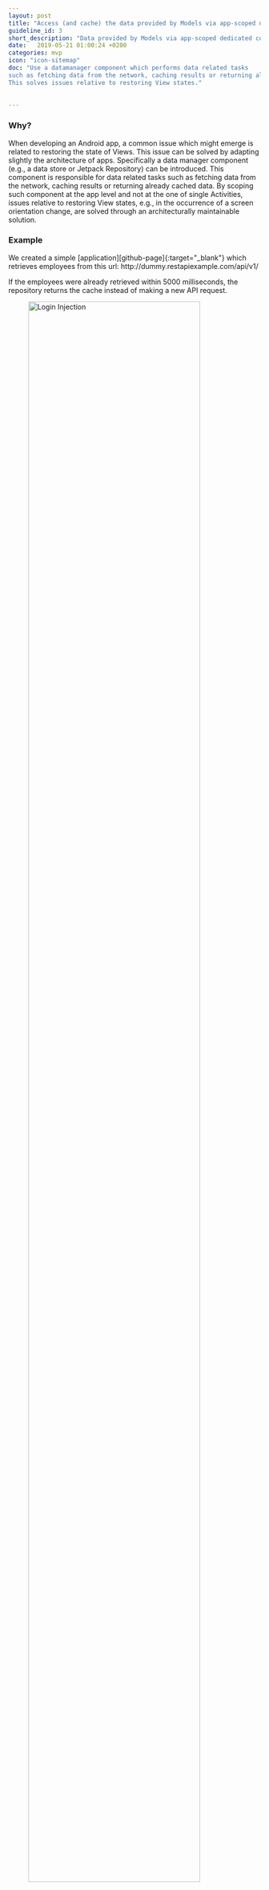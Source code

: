 ```yaml
---
layout: post
title: "Access (and cache) the data provided by Models via app-scoped dedicated components."
guideline_id: 3
short_description: "Data provided by Models via app-scoped dedicated components."
date:   2019-05-21 01:00:24 +0200
categories: mvp
icon: "icon-sitemap"
doc: "Use a datamanager component which performs data related tasks 
such as fetching data from the network, caching results or returning already cached data.
This solves issues relative to restoring View states."
      
      
---
```

<h3>Why?</h3>
When developing an Android app, a common issue which might
emerge is related to restoring the state of Views. This issue
can be solved by adapting slightly the architecture of apps.
Specifically a data manager component (e.g., a data store or
Jetpack Repository) can be introduced. This component is
responsible for data related tasks such as fetching data from the
network, caching results or returning already cached data. By
scoping such component at the app level and not at the one of
single Activities, issues relative to restoring View states, e.g.,
in the occurrence of a screen orientation change, are solved
through an architecturally maintainable solution.


<h3>Example</h3>
We created a simple [application][github-page]{:target="_blank"} which retrieves employees from this url: http://dummy.restapiexample.com/api/v1/

If the employees were already retrieved within 5000 milliseconds, the repository returns the 
cache instead of making a new API request.	

<figure>
  <img src="/assets/BossApplication_lifecycle.png" alt="Login Injection" width="90%">
</figure>

In the mainActivity when the button is clicked, the function showEmployees is called from the 
MainPresenter. 

<script src="https://gist.github.com/Geertdepont/64ab029fdf46c051eae227887eec24cf.js"></script>

The MainPresenter then asks the repository to show the users, which it will listen to with using 
the onSuccess or onError function. 

<script src="https://gist.github.com/Geertdepont/e8e9996406425a39462b5f03ec0896ff.js"></script>

The repository contains a EmployeeService which makes API requests and a 
EmployeeCache. 

https://gist.github.com/Geertdepont/6ecccdffb113b1b2e581775384f4bc6c

When the getList() function from the Repository is called.
It checks if the cache is still valid. That is if the data was recently updated and not null.

<script src="https://gist.github.com/Geertdepont/e484aa2688cac63a9284cc156da2a000.js"></script>

If not, then a new listener is created. Which is used during the API request.

<script src="https://gist.github.com/Geertdepont/6ecccdffb113b1b2e581775384f4bc6c.js"></script>

This results in a faster response. If this data was stored in the MainActivity and
this activity would be destroyed, the data would be lost. 
To retrieve the data again a new request would have to be performed, which results in a bad user experience.

Check out the [Github page][github-page]{:target="_blank"} to view the complete repository.

<a href="https://github.com/Geertdepont/bachelor_thesis/tree/master/Bossapplication" target="_blank"target="_blank"><button type="button" class="btn btn-primary btn-icon-right">Go to the github page</button></a>


This guideline was extracted from:
<table id="guidelinelinks">
  <tr>
    <th>Id</th>
    <th>Guideline</th>
    <th>URL</th>
  </tr>
    <tr>
      <td>185</td>
      <td>Provide a cache for the Model to restore the View state. In my opinion, solving the “restore state” problem requires adapting a bit the app architecture. A great solution in line with this thoughts was proposed in this article. Basically, the author suggests caching network results using an interface like a Repository or anything with the aim to manage data, scoped to the application and not to the Activity (so that it can survive to orientation changes).</td>
     <td><a href="https://medium.com/@cervonefrancesco/model-view-presenter-android-guidelines-94970b430ddf" target="_blank">https://medium.com/@cervonefrancesco/model-view-presenter-android-guidelines-94970b430ddf</a></td>
    </tr> 
    <tr>
      <td>211</td>
      <td>In conclusion I feel that the simplest way to work with data is to have an Activity/Fragment/View which owns a Presenter. That Presenter can request data from an app scoped Store which can either fetch new data or return cached data.</td>
     <td><a href="https://hackernoon.com/presenters-are-not-for-persisting-f537a2cc7962" target="_blank">https://hackernoon.com/presenters-are-not-for-persisting-f537a2cc7962</a></td>
    </tr> 
    <tr>
      <td>209</td>
      <td>Writing the storage layer: This is where our repository gets implemented. All the database specific code should come here.</td>
     <td><a href="https://medium.com/@dmilicic/a-detailed-guide-on-developing-android-apps-using-the-clean-architecture-pattern-d38d71e94029" target="_blank"></a></td>
    </tr> 

</table>

[github-page]: https://github.com/Geertdepont/bachelor_thesis/tree/master/Bossapplication